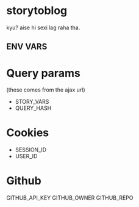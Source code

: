 # storytoblog
kyu? aise hi sexi lag raha tha.

## ENV VARS

# Query params
(these comes from the ajax url)
- STORY_VARS
- QUERY_HASH

# Cookies
- SESSION_ID
- USER_ID

# Github
GITHUB_API_KEY
GITHUB_OWNER
GITHUB_REPO
